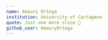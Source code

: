 ```yaml
---
name: Amaury Ortega
institution: University of Cartagena
quote: Just one more slice 🍕
github_user: AmauryOrtega
---
```

